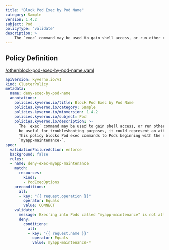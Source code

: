 ```yaml
---
title: "Block Pod Exec by Pod Name"
category: Sample
version: 1.4.2
subject: Pod
policyType: "validate"
description: >
    The `exec` command may be used to gain shell access, or run other commands, in a Pod's container. While this can be useful for troubleshooting purposes, it could represent an attack vector and is discouraged. This policy blocks Pod exec commands to Pods beginning with the name `myapp-maintenance-`.
---
```


## Policy Definition
<a href="https://github.com/JimBugwadia/kyverno-policies/raw/fix_annotations//other/block-pod-exec-by-pod-name.yaml" target="-blank">/other/block-pod-exec-by-pod-name.yaml</a>

```yaml
apiVersion: kyverno.io/v1
kind: ClusterPolicy
metadata:
  name: deny-exec-by-pod-name
  annotations:
    policies.kyverno.io/title: Block Pod Exec by Pod Name
    policies.kyverno.io/category: Sample
    policies.kyverno.io/minversion: 1.4.2
    policies.kyverno.io/subject: Pod
    policies.kyverno.io/description: >-
      The `exec` command may be used to gain shell access, or run other commands, in a Pod's container. While this can
      be useful for troubleshooting purposes, it could represent an attack vector and is discouraged.
      This policy blocks Pod exec commands to Pods beginning with the name
      `myapp-maintenance-`.
spec:
  validationFailureAction: enforce
  background: false
  rules:
  - name: deny-exec-myapp-maintenance
    match:
      resources:
        kinds:
        - PodExecOptions
    preconditions:
      all:
      - key: "{{ request.operation }}"
        operator: Equals
        value: CONNECT
    validate:
      message: Exec'ing into Pods called "myapp-maintenance" is not allowed.
      deny:
        conditions:
          all:
          - key: "{{ request.name }}"
            operator: Equals
            value: myapp-maintenance-*

```
